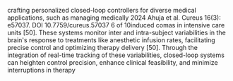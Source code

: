 crafting personalized closed-loop controllers for diverse medical applications, such as managing medically
2024 Ahuja et al. Cureus 16(3): e57037. DOI 10.7759/cureus.57037 6 of 10induced comas in intensive care units [50]. These systems monitor inter and intra-subject variabilities in the
brain's response to treatments like anesthetic infusion rates, facilitating precise control and optimizing
therapy delivery [50]. Through the integration of real-time tracking of these variabilities, closed-loop
systems can heighten control precision, enhance clinical feasibility, and minimize interruptions in therapy